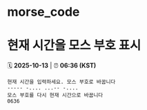 # morse_code
# 현재 시간을 모스 부호 표시
<!-- MORSE_TIME_START -->
🗓️ **2025-10-13** | ⏰ **06:36 (KST)**

```
현재 시간을 입력하세요. 모스 부호로 바꿉니다
----- -.... ...-- -....
모스 부호를 다시 현재 시간으로 바꿉니다
0636
```
<!-- MORSE_TIME_END -->
